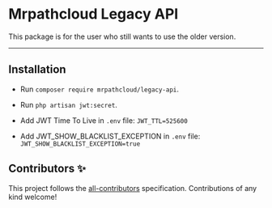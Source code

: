# Mrpathcloud Legacy API

This package is for the user who still wants to use the older version.

------

<!-- ALL-CONTRIBUTORS-BADGE:START - Do not remove or modify this section -->
<!-- ALL-CONTRIBUTORS-BADGE:END -->

## Installation

- Run `composer require mrpathcloud/legacy-api`.

- Run `php artisan jwt:secret`.

- Add JWT Time To Live in `.env` file: `JWT_TTL=525600`

- Add JWT_SHOW_BLACKLIST_EXCEPTION in `.env` file: `JWT_SHOW_BLACKLIST_EXCEPTION=true`

## Contributors ✨

<!-- ALL-CONTRIBUTORS-LIST:START - Do not remove or modify this section -->

<!-- ALL-CONTRIBUTORS-LIST:END -->

This project follows the [all-contributors](https://github.com/all-contributors/all-contributors) specification. Contributions of any kind welcome!
